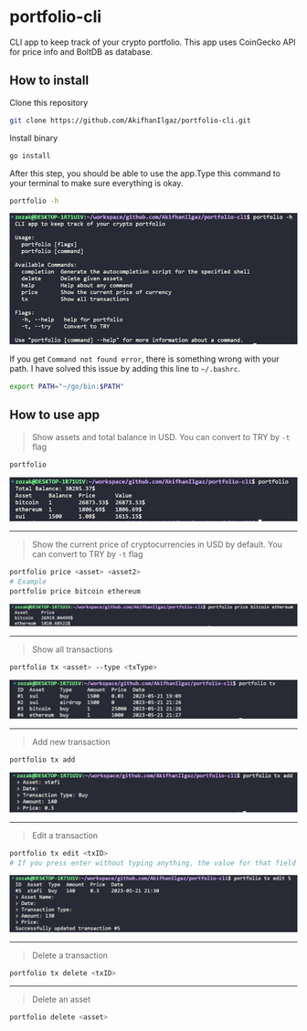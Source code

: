 # portfolio-cli

CLI app to keep track of your crypto portfolio. This app uses CoinGecko API for price info and BoltDB as database.

## How to install

Clone this repository

```bash
git clone https://github.com/AkifhanIlgaz/portfolio-cli.git
```

Install binary

```bash
go install
```

After this step, you should be able to use the app.Type this command to your terminal to make sure everything is okay.

```bash
portfolio -h
```

![help](https://github.com/AkifhanIlgaz/portfolio-cli/blob/main/readme-imgs/portfolio-h.jpg)

If you get `Command not found error`, there is something wrong with your path. I have solved this issue by adding this line to `~/.bashrc`.

```bash
export PATH="~/go/bin:$PATH"
```

## How to use app

> Show assets and total balance in USD. You can convert to TRY by `-t` flag

```bash
portfolio
```

![portfolio](https://github.com/AkifhanIlgaz/portfolio-cli/blob/main/readme-imgs/portfolio.jpg)

---

> Show the current price of cryptocurrencies in USD by default. You can convert to TRY by `-t` flag

```bash
portfolio price <asset> <asset2>
# Example
portfolio price bitcoin ethereum
```

![help](https://github.com/AkifhanIlgaz/portfolio-cli/blob/main/readme-imgs/price_bitcoin_ethereum.jpg)

---

> Show all transactions

```bash
portfolio tx <asset> --type <txType>
```

![tx](https://github.com/AkifhanIlgaz/portfolio-cli/blob/main/readme-imgs/tx.jpg)

---

> Add new transaction

```bash
portfolio tx add
```

![tx-add](https://github.com/AkifhanIlgaz/portfolio-cli/blob/main/readme-imgs/tx_add.jpg)

---

> Edit a transaction

```bash
portfolio tx edit <txID>
# If you press enter without typing anything, the value for that field doesn't change
```

![tx-edit](https://github.com/AkifhanIlgaz/portfolio-cli/blob/main/readme-imgs/tx_edit.jpg)

---

> Delete a transaction

```bash
portfolio tx delete <txID>
```

---

> Delete an asset

```bash
portfolio delete <asset>
```
